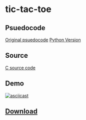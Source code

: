 # tic-tac-toe

## Psuedocode
[Original psuedocode](/psuedocode.txt)
[Python Version](/ttt.py)

## Source
[C source code](/ttt.c)

## Demo
[![asciicast](https://asciinema.org/a/twcvIrNf43QOAhqbQg2HuiEQL.svg)](https://asciinema.org/a/twcvIrNf43QOAhqbQg2HuiEQL)

## [Download](https://github.com/maxfire2008/tic-tac-toe/releases/latest)
